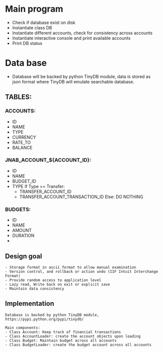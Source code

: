 # Main program
- Check if database exist on disk
- Instantiate class DB
- Instantiate different accounts, check for consistency across accounts
- Instantiate interactive console and print available accounts
- Print DB status

# Data base
- Database will be backed by python TinyDB module, data is stored as json format where TinyDB will emulate searchable database.

## TABLES:
### ACCOUNTS:
- ID
- NAME
- TYPE
- CURRENCY
- RATE_TO
- BALANCE

### JNAB_ACCOUNT_${ACCOUNT_ID}:
- ID
- NAME
- BUDGET_ID
- TYPE
	If Type == Transfer:
	- TRANSFER_ACCOUNT_ID
	- TRANSFER_ACCOUNT_TRANSACTION_ID
	Else:
		DO NOTHING
### BUDGETS:
- ID
- NAME
- AMOUNT
- DURATION
- 


## Design goal

	- Storage format in ascii format to allow manual examination
	- Version control, and rollback or action undo (IIF Intuit Interchange Format)
	- Provide random access to application level
	- Lazy read, Write back on exit or explicit save
	- Maintain data consistency

## Implementation
	Database is backed by python TinyDB module, https://pypi.python.org/pypi/tinydb/

	Main components:
	- Class Account: Keep track of financial transactions
	- Class AccountLoader: create the account objects upon loading
	- Class Budget: Maintain budget across all accounts
	- Class BudgetLoader: create the budget account across all accounts
